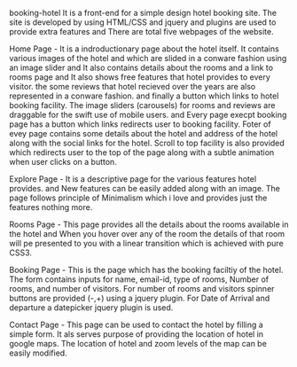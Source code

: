 booking-hotel
It is a front-end for a simple design hotel booking site. The site is developed by using HTML/CSS and jquery and plugins are used to provide extra features and There are total five webpages of the website.

Home Page - It is a indroductionary page about the hotel itself. It contains various images of the hotel and which are slided in a conware fashion using an image slider and It also contains details about the rooms and a link to rooms page and It also shows free features that hotel provides to every visitor. the some reviews that hotel recieved over the years are also represented in a conware fashion. and finally a button which links to hotel booking facility. The image sliders (carousels) for rooms and reviews are draggable for the swift use of mobile users. and Every page execpt booking page has a button which links redirects user to booking facility. Foter of evey page contains some details about the hotel and address of the hotel along with the social links for the hotel. Scroll to top facility is also provided which redirects user to the top of the page along with a subtle animation when user clicks on a button.

Explore Page - It is a descriptive page for the various features hotel provides. and New features can be easily added along with an image. The page follows principle of Minimalism which i love and provides just the features nothing more.

Rooms Page - This page provides all the details about the rooms available in the hotel and When you hover over any of the room the details of that room will pe presented to you with a linear transition which is achieved with pure CSS3.

Booking Page - This is the page which has the booking faciltiy of the hotel. The form contains inputs for name, email-id, type of rooms, Number of rooms, and number of visitors. For number of rooms and visitors spinner buttons are provided (-,+) using a jquery plugin. For Date of Arrival and departure a datepicker jquery plugin is used.

Contact Page - This page can be used to contact the hotel by filling a simple form. It als serves purpose of providing the location of hotel in google maps. The location of hotel and zoom levels of the map can be easily modified.
